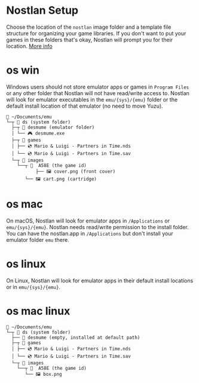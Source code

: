 # Nostlan Setup

Choose the location of the `nostlan` image folder and a template file structure for organizing your game libraries. If you don't want to put your games in these folders that's okay, Nostlan will prompt you for their location. [More info](https://github.com/quinton-ashley/nostlan#nostlan-file-structure)

# os win

Windows users should not store emulator apps or games in `Program Files` or any other folder that Nostlan will not have read/write access to. Nostlan will look for emulator executables in the `emu/{sys}/{emu}` folder or the default install location of that emulator (no need to move Yuzu).

```
📁 ~/Documents/emu
└─┬ 📁 ds (system folder)
  ├─┬ 📁 desmume (emulator folder)
  │ └── 🎮 desmume.exe
  ├─┬ 📁 games
  │ ├── 💿 Mario & Luigi - Partners in Time.nds
  │ └── 💿 Mario & Luigi - Partners in Time.sav
  └─┬ 📁 images
    └──┬ 📁  A58E (the game id)
		   ├── 🖼 cover.png (front cover)
       └── 🖼 cart.png (cartridge)
```

# os mac

On macOS, Nostlan will look for emulator apps in `/Applications` or `emu/{sys}/{emu}`. Nostlan needs read/write permission to the install folder. You can have the nostlan.app in `/Applications` but don't install your emulator folder `emu` there.

# os linux

On Linux, Nostlan will look for emulator apps in their default install locations or in `emu/{sys}/{emu}`.

# os mac linux

```
📁 ~/Documents/emu
└─┬ 📁 ds (system folder)
  ├── 📁 desmume (empty, installed at default path)
  ├─┬ 📁 games
  │ ├── 💿 Mario & Luigi - Partners in Time.nds
  │ └── 💿 Mario & Luigi - Partners in Time.sav
  └─┬ 📁 images
    └──┬ 📁  A58E (the game id)
       └── 🖼 box.png
```
